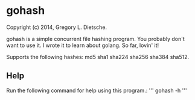 gohash
======
Copyright (c) 2014, Gregory L. Dietsche.

gohash is a simple concurrent file hashing program. You probably don't want to use it.
I wrote it to learn about golang. So far, lovin' it!

Supports the following hashes: md5 sha1 sha224 sha256 sha384 sha512.

Help
-----
Run the following command for help using this program.:
'''
gohash -h
'''
